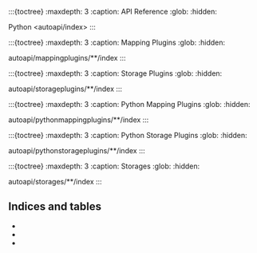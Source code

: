 <!-- markdownlint-disable MD041 -->
:::{toctree}
:maxdepth: 3
:caption: API Reference
:glob:
:hidden:

Python <autoapi/index>
:::

:::{toctree}
:maxdepth: 3
:caption: Mapping Plugins
:glob:
:hidden:

autoapi/mappingplugins/**/index
:::

:::{toctree}
:maxdepth: 3
:caption: Storage Plugins
:glob:
:hidden:

autoapi/storageplugins/**/index
:::

:::{toctree}
:maxdepth: 3
:caption: Python Mapping Plugins
:glob:
:hidden:

autoapi/pythonmappingplugins/**/index
:::

:::{toctree}
:maxdepth: 3
:caption: Python Storage Plugins
:glob:
:hidden:

autoapi/pythonstorageplugins/**/index
:::

:::{toctree}
:maxdepth: 3
:caption: Storages
:glob:
:hidden:

autoapi/storages/**/index
:::

## Indices and tables

* [](genindex)
* [](modindex)
* [](py-modindex)
